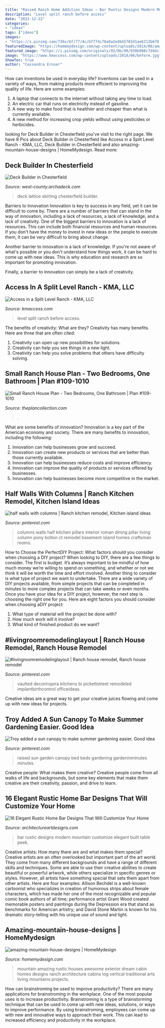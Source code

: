 ```yaml
---
title: "Raised Ranch Home Addition Ideas ~ Bar Rustic Designs Modern Mountain Customize Elegant Built Table Peek"
description: "Level split ranch before access"
date: "2022-12-22"
categories:
- "ideas"
tags: ["ideas"]
images:
- "https://i.pinimg.com/736x/bf/77/4c/bf774c78a0a2e4bb5703d1ae6213b678.jpg"
featuredImage: "https://homemydesign.com/wp-content/uploads/2014/08/amazing-mountain-house-designs.jpg"
featured_image: "https://i.pinimg.com/originals/93/0b/90/930b908c7d4dc1343a145dc0f1df1fc2.jpg"
image: "https://www.kmaccess.com/wp-content/uploads/2018/06/before.jpg"
ShowToc: true
author: "Cassandra Ernser"
---
```



How can inventions be used in everyday life?
Inventions can be used in a variety of ways, from making products more efficient to improving the quality of life. Here are some examples: 
1. A laptop that connects to the internet without taking any time to load. 
2. An electric car that runs on electricity instead of gasoline. 
3. A new way to make food that is healthier and cheaper than what is currently available. 
4. A new method for increasing crop yields without using pesticides or herbicides.

	

		
looking for Deck Builder in Chesterfield you've visit to the right page. We have 8 Pics about Deck Builder in Chesterfield like Access in a Split Level Ranch - KMA, LLC, Deck Builder in Chesterfield and also amazing-mountain-house-designs | HomeMydesign. Read more:
		
    
## Deck Builder In Chesterfield

<img loading=lazy src="https://bolt-production.s3.amazonaws.com/uploads/250b190364cd4d7c1bd35117cf9434f2/ches5.jpg" onerror="this.onerror=null;this.src='https://tse1.mm.bing.net/th?id=OIP.R7lS04zRQx3EN5yjjh3A-wHaFj&amp;pid=15.1';" alt="Deck Builder in Chesterfield">

_Source: west-county.archadeck.com_

>deck lattice skirting chesterfield builder. 

	

Barriers to Innovation
Innovation is key to success in any field, yet it can be difficult to come by. There are a number of barriers that can stand in the way of innovation, including a lack of resources, a lack of knowledge, and a lack of creativity.
One of the biggest barriers to innovation is a lack of resources. This can include both financial resources and human resources. If you don't have the money to invest in new ideas or the people to execute them, it can be very difficult to bring about change.

Another barrier to innovation is a lack of knowledge. If you're not aware of what's possible or you don't understand how things work, it can be hard to come up with new ideas. This is why education and research are so important for promoting innovation.

Finally, a barrier to innovation can simply be a lack of creativity.

    
## Access In A Split Level Ranch - KMA, LLC

<img loading=lazy src="https://www.kmaccess.com/wp-content/uploads/2018/06/before.jpg" onerror="this.onerror=null;this.src='https://tse2.mm.bing.net/th?id=OIP.8xJKWxO2fiAGHMNQxCa0tQHaFj&amp;pid=15.1';" alt="Access in a Split Level Ranch - KMA, LLC">

_Source: kmaccess.com_

>level split ranch before access. 

	

The benefits of creativity: What are they?
Creativity has many benefits. Here are three that are often cited: 
1) Creativity can open up new possibilities for solutions. 
2) Creativity can help you see things in a new light. 
3) Creativity can help you solve problems that others have difficulty solving.

    
## Small Ranch House Plan - Two Bedrooms, One Bathroom | Plan #109-1010

<img loading=lazy src="https://www.theplancollection.com/Upload/Designers/109/1010/Plan1091010MainImage_24_7_2013_6_891_593.jpg" onerror="this.onerror=null;this.src='https://tse1.mm.bing.net/th?id=OIP.8qQESS7Qvn9IhV0hUHBHyAHaE7&amp;pid=15.1';" alt="Small Ranch House Plan - Two Bedrooms, One Bathroom | Plan #109-1010">

_Source: theplancollection.com_

>. 

	

What are some benefits of innovation?
Innovation is a key part of the American economy and society. There are many benefits to innovation, including the following: 
1. Innovation can help businesses grow and succeed. 
2. Innovation can create new products or services that are better than those currently available. 
3. Innovation can help businesses reduce costs and improve efficiency. 
4. Innovation can improve the quality of products or services offered by businesses. 
5. Innovation can help businesses become more competitive in the market.

    
## Half Walls With Columns | Ranch Kitchen Remodel, Kitchen Island Ideas

<img loading=lazy src="https://i.pinimg.com/736x/3f/4e/52/3f4e52ec7a5b5e80701c9e36dfe1afaa--craftsman-columns-roman-columns.jpg" onerror="this.onerror=null;this.src='https://tse4.mm.bing.net/th?id=OIP.90GCMaxPoP2qXUfiFhPY1gHaJ3&amp;pid=15.1';" alt="half walls with columns | Ranch kitchen remodel, Kitchen island ideas">

_Source: pinterest.com_

>columns walls half kitchen pillars interior roman dining pillar living column pony bolton ct remodel basement island homes craftsman rooms. 

	

How to Choose the PerfectDIY Project: What factors should you consider when choosing a DIY project?
When looking to DIY, there are a few things to consider. The first is budget. It’s always important to be mindful of how much money we’re willing to spend on something, and whether or not we think it will be worth the time and effort involved. Another thing to consider is what type of project we want to undertake. There are a wide variety of DIY projects available, from simple projects that can be completed in minutes to more complex projects that can take weeks or even months. Once you have your idea for a DIY project, however, the next step is choosing the right one for you. Here are eight factors you should consider when choosing aDIY project: 
1) What type of material will the project be done with?
2) How much work will it involve?
3) What kind of finished product do we want?

    
## #livingroomremodelinglayout | Ranch House Remodel, Ranch House Remodel

<img loading=lazy src="https://i.pinimg.com/736x/bf/77/4c/bf774c78a0a2e4bb5703d1ae6213b678.jpg" onerror="this.onerror=null;this.src='https://tse1.mm.bing.net/th?id=OIP.AmX3V9oEwCxMB8hdcoJbKQHaE8&amp;pid=15.1';" alt="#livingroomremodelinglayout | Ranch house remodel, Ranch house remodel">

_Source: pinterest.com_

>vaulted decorinspira kitchens bi pickettstreet remodeled implantbirthcontrol officeideas. 

	

Creative ideas are a great way to get your creative juices flowing and come up with new ideas for projects.

    
## Troy Added A Sun Canopy To Make Summer Gardening Easier. Good Idea

<img loading=lazy src="https://i.pinimg.com/originals/93/0b/90/930b908c7d4dc1343a145dc0f1df1fc2.jpg" onerror="this.onerror=null;this.src='https://tse4.mm.bing.net/th?id=OIP.SwHXnYg-Z6qOVyShAj_1hgHaNJ&amp;pid=15.1';" alt="Troy added a sun canopy to make summer gardening easier. Good idea">

_Source: pinterest.com_

>raised sun garden canopy bed beds gardening gardeninminutes minutes. 

	

Creative people: What makes them creative?
Creative people come from all walks of life and backgrounds, but some key elements that make them creative are their creativity, passion, and drive to learn.

    
## 16 Elegant Rustic Home Bar Designs That Will Customize Your Home

<img loading=lazy src="https://www.architectureartdesigns.com/wp-content/uploads/2018/03/16-Elegant-Rustic-Home-Bar-Designs-That-Will-Customize-Your-Home-3.jpg" onerror="this.onerror=null;this.src='https://tse1.mm.bing.net/th?id=OIP.LB_3OKZFmyyrlMhto88LFwHaKk&amp;pid=15.1';" alt="16 Elegant Rustic Home Bar Designs That Will Customize Your Home">

_Source: architectureartdesigns.com_

>bar rustic designs modern mountain customize elegant built table peek. 

	

Creative artists: How many there are and what makes them special?
Creative artists are an often overlooked but important part of the art world. They come from many different backgrounds and have a range of different skills and techniques. Some are able to use their creative abilities to create beautiful or powerful artwork, while others specialize in specific genres or styles. However, all artists have something special that sets them apart from other artists. Here are four examples: 
Allison Bechdel is a well-known cartoonist who specializes in creation of humorous strips about female characters, which has made her one of the most recognizable and popular comic book authors of all time; performance artist Grant Wood created memorable posters and paintings during the Depression era that stand as benchmarks for American artistry; and David Stone Martin is known for his dramatic story-telling with his unique use of sound and light.

    
## Amazing-mountain-house-designs | HomeMydesign

<img loading=lazy src="https://homemydesign.com/wp-content/uploads/2014/08/amazing-mountain-house-designs.jpg" onerror="this.onerror=null;this.src='https://tse4.mm.bing.net/th?id=OIP.G5rjRi080EPUotSNQ6h5lwHaLH&amp;pid=15.1';" alt="amazing-mountain-house-designs | HomeMydesign">

_Source: homemydesign.com_

>mountain amazing rustic houses awesome exterior dream cabin homes designs ranch architecture cabins log vertical traditional arts living mountains projects. 

	

How can brainstroming be used to improve productivity?
There are many applications for brainstroming in the workplace. One of the most popular uses is to increase productivity. Brainstroming is a type of brainstorming technique that can be used to come up with new ideas, solutions, or ways to improve performance. By using brainstroming, employees can come up with new and innovative ways to approach their work. This can lead to increased efficiency and productivity in the workplace.

